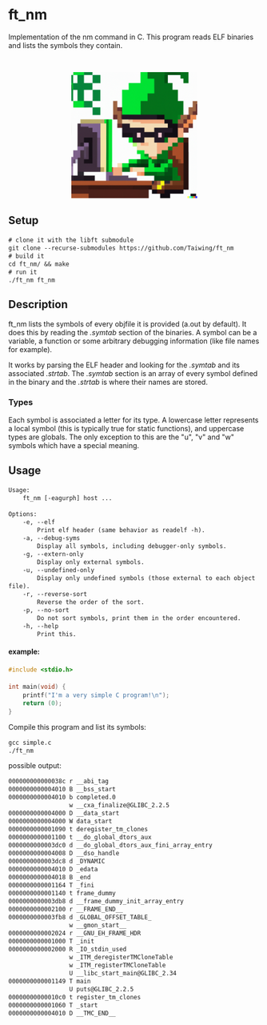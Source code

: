 # ft\_nm

Implementation of the nm command in C. This program reads ELF binaries and lists
the symbols they contain.

<br />
<p align="center">
	<img src="https://github.com/Taiwing/ft_nm/blob/master/resources/pixel_art_elf_hacker.png?raw=true" alt="hacker elf" style="width: 50%;" />
</p>

## Setup

```shell
# clone it with the libft submodule
git clone --recurse-submodules https://github.com/Taiwing/ft_nm
# build it
cd ft_nm/ && make
# run it
./ft_nm ft_nm
```

## Description

ft\_nm lists the symbols of every objfile it is provided (a.out by default). It
does this by reading the *.symtab* section of the binaries. A symbol can be a
variable, a function or some arbitrary debugging information (like file names
for example).

It works by parsing the ELF header and looking for the *.symtab* and its
associated *.strtab*. The *.symtab* section is an array of every symbol defined
in the binary and the *.strtab* is where their names are stored.

### Types

Each symbol is associated a letter for its type. A lowercase letter represents a
local symbol (this is typically true for static functions), and uppercase types
are globals. The only exception to this are the "u", "v" and "w" symbols which
have a special meaning.

## Usage

```
Usage:
	ft_nm [-eagurph] host ...

Options:
	-e, --elf
		Print elf header (same behavior as readelf -h).
	-a, --debug-syms
		Display all symbols, including debugger-only symbols.
	-g, --extern-only
		Display only external symbols.
	-u, --undefined-only
		Display only undefined symbols (those external to each object file).
	-r, --reverse-sort
		Reverse the order of the sort.
	-p, --no-sort
		Do not sort symbols, print them in the order encountered.
	-h, --help
		Print this.
```

#### example:

```C
#include <stdio.h>

int	main(void) {
	printf("I'm a very simple C program!\n");
	return (0);
}
```

Compile this program and list its symbols:

```shell
gcc simple.c
./ft_nm
```

possible output:

```
000000000000038c r __abi_tag
0000000000004010 B __bss_start
0000000000004010 b completed.0
                 w __cxa_finalize@GLIBC_2.2.5
0000000000004000 D __data_start
0000000000004000 W data_start
0000000000001090 t deregister_tm_clones
0000000000001100 t __do_global_dtors_aux
0000000000003dc0 d __do_global_dtors_aux_fini_array_entry
0000000000004008 D __dso_handle
0000000000003dc8 d _DYNAMIC
0000000000004010 D _edata
0000000000004018 B _end
0000000000001164 T _fini
0000000000001140 t frame_dummy
0000000000003db8 d __frame_dummy_init_array_entry
0000000000002100 r __FRAME_END__
0000000000003fb8 d _GLOBAL_OFFSET_TABLE_
                 w __gmon_start__
0000000000002024 r __GNU_EH_FRAME_HDR
0000000000001000 T _init
0000000000002000 R _IO_stdin_used
                 w _ITM_deregisterTMCloneTable
                 w _ITM_registerTMCloneTable
                 U __libc_start_main@GLIBC_2.34
0000000000001149 T main
                 U puts@GLIBC_2.2.5
00000000000010c0 t register_tm_clones
0000000000001060 T _start
0000000000004010 D __TMC_END__
```
